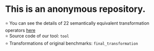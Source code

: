 # This is an anonymous repository.

⭐️ You can see the details of 22 semantically equivalent transformation operators [here](operators.pdf)  
⭐️ Source code of our tool: `tool`  
⭐️ Transformations of original benchmarks: `final_transformation`

